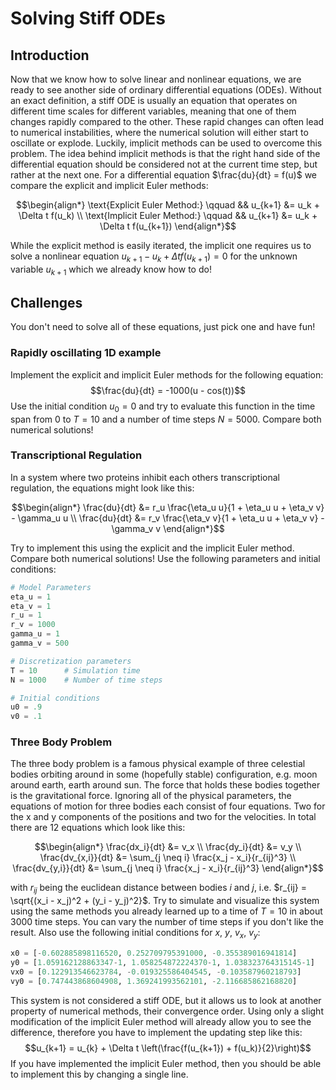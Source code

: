 # Solving Stiff ODEs

## Introduction

Now that we know how to solve linear and nonlinear equations, we are ready to see another side of ordinary differential equations (ODEs). Without an exact definition, a stiff ODE is usually an equation that operates on different time scales for different variables, meaning that one of them changes rapidly compared to the other. These rapid changes can often lead to numerical instabilities, where the numerical solution will either start to oscillate or explode. Luckily, implicit methods can be used to overcome this problem. The idea behind implicit methods is that the right hand side of the differential equation should be considered not at the current time step, but rather at the next one. For a differential equation $\frac{du}{dt} = f(u)$ we compare the explicit and implicit Euler methods:

$$\begin{align*} 
\text{Explicit Euler Method:} \qquad && u_{k+1} &= u_k + \Delta t f(u_k) \\
\text{Implicit Euler Method:} \qquad && u_{k+1} &= u_k + \Delta t f(u_{k+1})
\end{align*}$$

While the explicit method is easily iterated, the implicit one requires us to solve a nonlinear equation $u_{k+1} - u_k + \Delta t f(u_{k+1}) = 0$ for the unknown variable $u_{k+1}$ which we already know how to do!

## Challenges

You don't need to solve all of these equations, just pick one and have fun!

### Rapidly oscillating 1D example

Implement the explicit and implicit Euler methods for the following equation:
$$\frac{du}{dt} = -1000(u - cos(t))$$
Use the initial condition $u_0 = 0$ and try to evaluate this function in the time span from $0$ to $T=10$ and a number of time steps $N=5000$. Compare both numerical solutions!

### Transcriptional Regulation

In a system where two proteins inhibit each others transcriptional regulation, the equations might look like this:

$$\begin{align*} 
\frac{du}{dt} &= r_u \frac{\eta_u u}{1 + \eta_u u + \eta_v v} - \gamma_u u \\
\frac{du}{dt} &= r_v \frac{\eta_v v}{1 + \eta_u u + \eta_v v} - \gamma_v v
\end{align*}$$

Try to implement this using the explicit and the implicit Euler method. Compare both numerical solutions! Use the following parameters and initial conditions:

````python
# Model Parameters
eta_u = 1
eta_v = 1
r_u = 1
r_v = 1000
gamma_u = 1
gamma_v = 500

# Discretization parameters
T = 10      # Simulation time
N = 1000    # Number of time steps

# Initial conditions
u0 = .9
v0 = .1
````




### Three Body Problem

The three body problem is a famous physical example of three celestial bodies orbiting around in some (hopefully stable) configuration, e.g. moon around earth, earth around sun. The force that holds these bodies together is the gravitational force. Ignoring all of the physical parameters, the equations of motion for three bodies each consist of four equations. Two for the x and y components of the positions and two for the velocities. In total there are 12 equations which look like this:

$$\begin{align*} 
\frac{dx_i}{dt} &= v_x \\
\frac{dy_i}{dt} &= v_y \\
\frac{dv_{x,i}}{dt} &= \sum_{j \neq i} \frac{x_j - x_i}{r_{ij}^3} \\
\frac{dv_{y,i}}{dt} &= \sum_{j \neq i} \frac{x_j - x_i}{r_{ij}^3}
\end{align*}$$

with $r_{ij}$ being the euclidean distance between bodies $i$ and $j$, i.e. $r_{ij} = \sqrt{(x_i - x_j)^2 + (y_i - y_j)^2}$. Try to simulate and visualize this system using the same methods you already learned up to a time of $T=10$ in about $3000$ time steps. You can vary the number of time steps if you don't like the result. Also use the following initial conditions for $x$, $y$, $v_x$, $v_y$:

````python
x0 = [-0.602885898116520, 0.252709795391000, -0.355389016941814]
y0 = [1.059162128863347-1, 1.058254872224370-1, 1.038323764315145-1]
vx0 = [0.122913546623784, -0.019325586404545, -0.103587960218793]
vy0 = [0.747443868604908, 1.369241993562101, -2.116685862168820]
````

This system is not considered a stiff ODE, but it allows us to look at another property of numerical methods, their convergence order. Using only a slight modification of the implicit Euler method will already allow you to see the difference, therefore you have to implement the updating step like this:
$$u_{k+1} = u_{k} + \Delta t \left(\frac{f(u_{k+1}) + f(u_k)}{2}\right)$$
If you have implemented the implicit Euler method, then you should be able to implement this by changing a single line.